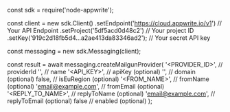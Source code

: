 const sdk = require('node-appwrite');

const client = new sdk.Client()
    .setEndpoint('https://cloud.appwrite.io/v1') // Your API Endpoint
    .setProject('5df5acd0d48c2') // Your project ID
    .setKey('919c2d18fb5d4...a2ae413da83346ad2'); // Your secret API key

const messaging = new sdk.Messaging(client);

const result = await messaging.createMailgunProvider(
    '<PROVIDER_ID>', // providerId
    '<NAME>', // name
    '<API_KEY>', // apiKey (optional)
    '<DOMAIN>', // domain (optional)
    false, // isEuRegion (optional)
    '<FROM_NAME>', // fromName (optional)
    'email@example.com', // fromEmail (optional)
    '<REPLY_TO_NAME>', // replyToName (optional)
    'email@example.com', // replyToEmail (optional)
    false // enabled (optional)
);
